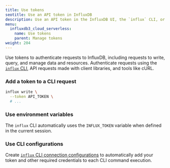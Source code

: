 ```yaml
---
title: Use tokens
seotitle: Use an API token in InfluxDB
description: Use an API token in the InfluxDB UI, the `influx` CLI, or the InfluxDB API.
menu:
  influxdb3_cloud_serverless:
    name: Use tokens
    parent: Manage tokens
weight: 204
---
```


Use tokens to authenticate requests to InfluxDB, including requests to write,
query, and manage data and resources.
Authenticate requests using the [`influx` CLI](/influxdb/v2/reference/cli/influx/),
API requests made with client libraries, and tools like cURL.

### Add a token to a CLI request

```sh
influx write \
  --token API_TOKEN \
  # ...
```

### Use environment variables

The `influx` CLI automatically uses the `INFLUX_TOKEN` variable when defined in
the current session.

### Use CLI configurations

Create [`influx` CLI connection configurations](/influxdb3/cloud-serverless/reference/cli/influx/config/)
to automatically add your token and other required credentials to each CLI command execution.
